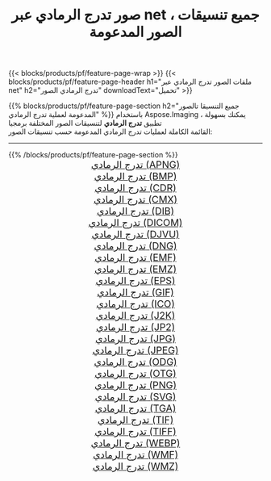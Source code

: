 ﻿---
title: صور تدرج الرمادي عبر net ، جميع تنسيقات الصور المدعومة 
weight: 3920
url: /ar/net/grayscale 
lang: ar
langdirlevel: 2
locales: zh-hans,ja,it,ru,de,es,fr,nl,id,lt,pl,pt,vi,tr,ko,zh-hant,ar,hi,th,sv,cs,uk,he
description: باستخدام Aspose.Imaging يمكنك بسهولة تدرج الرمادي الصور عبر net
---

{{< blocks/products/pf/feature-page-wrap >}}
{{< blocks/products/pf/feature-page-header h1="ملفات الصور تدرج الرمادي عبر net" h2="تدرج الرمادي الصور" downloadText="تحميل" >}}


{{% blocks/products/pf/feature-page-section  h2="جميع التنسيقا تالصور  المدعومة لعملية تدرج الرمادي" %}}
باستخدام Aspose.Imaging ، يمكنك بسهولة تطبيق **تدرج الرمادي** لتنسيقات الصور المختلفة برمجيا
<br/>
القائمة الكاملة لعمليات تدرج الرمادي المدعومة حسب تنسيقات الصور:
<hr/>
{{% /blocks/products/pf/feature-page-section %}}
<div class="container-fluid productfamilypage bg-gray">
    <div class="convertypes bg-gray agp-content section">
        <div class="container">
		<div class="row other-converters" style="gap: 10px;font-size: 19px;text-align:center;">
		    <div class='col-md-2 other-converter remove-lp remove-rp'><a href="/imaging/ar/net/grayscale/apng" style="padding:15px;">تدرج الرمادي (APNG)</a></div><div class='col-md-2 other-converter remove-lp remove-rp'><a href="/imaging/ar/net/grayscale/bmp" style="padding:15px;">تدرج الرمادي (BMP)</a></div><div class='col-md-2 other-converter remove-lp remove-rp'><a href="/imaging/ar/net/grayscale/cdr" style="padding:15px;">تدرج الرمادي (CDR)</a></div><div class='col-md-2 other-converter remove-lp remove-rp'><a href="/imaging/ar/net/grayscale/cmx" style="padding:15px;">تدرج الرمادي (CMX)</a></div><div class='col-md-2 other-converter remove-lp remove-rp'><a href="/imaging/ar/net/grayscale/dib" style="padding:15px;">تدرج الرمادي (DIB)</a></div><div class='col-md-2 other-converter remove-lp remove-rp'><a href="/imaging/ar/net/grayscale/dicom" style="padding:15px;">تدرج الرمادي (DICOM)</a></div><div class='col-md-2 other-converter remove-lp remove-rp'><a href="/imaging/ar/net/grayscale/djvu" style="padding:15px;">تدرج الرمادي (DJVU)</a></div><div class='col-md-2 other-converter remove-lp remove-rp'><a href="/imaging/ar/net/grayscale/dng" style="padding:15px;">تدرج الرمادي (DNG)</a></div><div class='col-md-2 other-converter remove-lp remove-rp'><a href="/imaging/ar/net/grayscale/emf" style="padding:15px;">تدرج الرمادي (EMF)</a></div><div class='col-md-2 other-converter remove-lp remove-rp'><a href="/imaging/ar/net/grayscale/emz" style="padding:15px;">تدرج الرمادي (EMZ)</a></div><div class='col-md-2 other-converter remove-lp remove-rp'><a href="/imaging/ar/net/grayscale/eps" style="padding:15px;">تدرج الرمادي (EPS)</a></div><div class='col-md-2 other-converter remove-lp remove-rp'><a href="/imaging/ar/net/grayscale/gif" style="padding:15px;">تدرج الرمادي (GIF)</a></div><div class='col-md-2 other-converter remove-lp remove-rp'><a href="/imaging/ar/net/grayscale/ico" style="padding:15px;">تدرج الرمادي (ICO)</a></div><div class='col-md-2 other-converter remove-lp remove-rp'><a href="/imaging/ar/net/grayscale/j2k" style="padding:15px;">تدرج الرمادي (J2K)</a></div><div class='col-md-2 other-converter remove-lp remove-rp'><a href="/imaging/ar/net/grayscale/jp2" style="padding:15px;">تدرج الرمادي (JP2)</a></div><div class='col-md-2 other-converter remove-lp remove-rp'><a href="/imaging/ar/net/grayscale/jpg" style="padding:15px;">تدرج الرمادي (JPG)</a></div><div class='col-md-2 other-converter remove-lp remove-rp'><a href="/imaging/ar/net/grayscale/jpeg" style="padding:15px;">تدرج الرمادي (JPEG)</a></div><div class='col-md-2 other-converter remove-lp remove-rp'><a href="/imaging/ar/net/grayscale/odg" style="padding:15px;">تدرج الرمادي (ODG)</a></div><div class='col-md-2 other-converter remove-lp remove-rp'><a href="/imaging/ar/net/grayscale/otg" style="padding:15px;">تدرج الرمادي (OTG)</a></div><div class='col-md-2 other-converter remove-lp remove-rp'><a href="/imaging/ar/net/grayscale/png" style="padding:15px;">تدرج الرمادي (PNG)</a></div><div class='col-md-2 other-converter remove-lp remove-rp'><a href="/imaging/ar/net/grayscale/svg" style="padding:15px;">تدرج الرمادي (SVG)</a></div><div class='col-md-2 other-converter remove-lp remove-rp'><a href="/imaging/ar/net/grayscale/tga" style="padding:15px;">تدرج الرمادي (TGA)</a></div><div class='col-md-2 other-converter remove-lp remove-rp'><a href="/imaging/ar/net/grayscale/tif" style="padding:15px;">تدرج الرمادي (TIF)</a></div><div class='col-md-2 other-converter remove-lp remove-rp'><a href="/imaging/ar/net/grayscale/tiff" style="padding:15px;">تدرج الرمادي (TIFF)</a></div><div class='col-md-2 other-converter remove-lp remove-rp'><a href="/imaging/ar/net/grayscale/webp" style="padding:15px;">تدرج الرمادي (WEBP)</a></div><div class='col-md-2 other-converter remove-lp remove-rp'><a href="/imaging/ar/net/grayscale/wmf" style="padding:15px;">تدرج الرمادي (WMF)</a></div><div class='col-md-2 other-converter remove-lp remove-rp'><a href="/imaging/ar/net/grayscale/wmz" style="padding:15px;">تدرج الرمادي (WMZ)</a></div>
                </div>
        </div>
    </div>
</div>
<br/>
